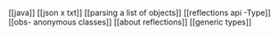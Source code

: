 [[java]]
[[json x txt]]
[[parsing a list of objects]]
[[reflections api -Type]]
[[obs- anonymous classes]]
[[about reflections]]
[[generic types]]